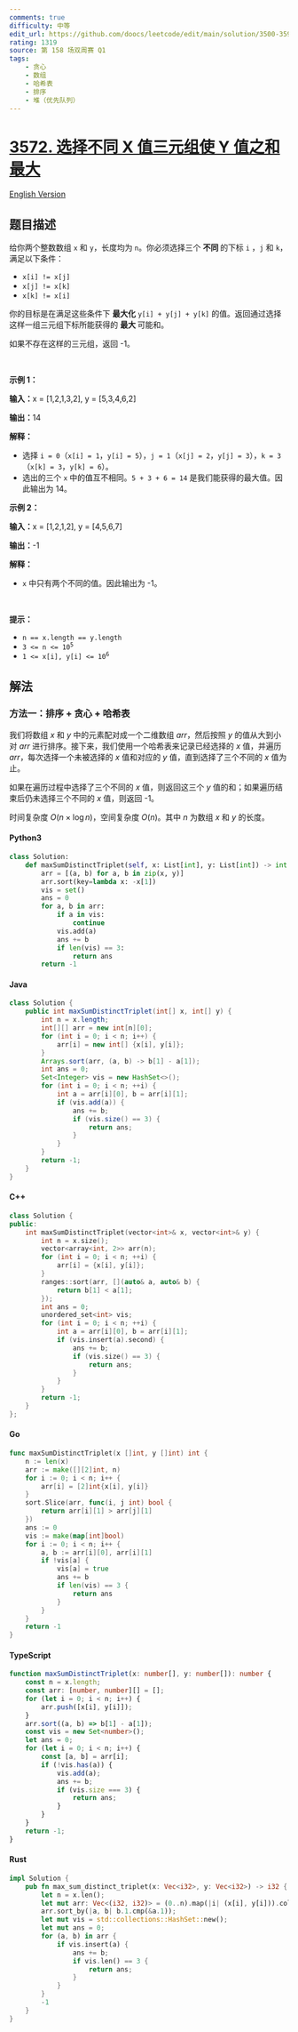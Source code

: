 ```yaml
---
comments: true
difficulty: 中等
edit_url: https://github.com/doocs/leetcode/edit/main/solution/3500-3599/3572.Maximize%20Y%E2%80%91Sum%20by%20Picking%20a%20Triplet%20of%20Distinct%20X%E2%80%91Values/README.md
rating: 1319
source: 第 158 场双周赛 Q1
tags:
    - 贪心
    - 数组
    - 哈希表
    - 排序
    - 堆（优先队列）
---
```


<!-- problem:start -->

# [3572. 选择不同 X 值三元组使 Y 值之和最大](https://leetcode.cn/problems/maximize-ysum-by-picking-a-triplet-of-distinct-xvalues)

[English Version](/solution/3500-3599/3572.Maximize%20Y%E2%80%91Sum%20by%20Picking%20a%20Triplet%20of%20Distinct%20X%E2%80%91Values/README_EN.md)

## 题目描述

<!-- description:start -->

<p>给你两个整数数组 <code>x</code> 和 <code>y</code>，长度均为 <code>n</code>。你必须选择三个&nbsp;<strong>不同&nbsp;</strong>的下标&nbsp;<code>i</code>&nbsp;，<code>j</code> 和 <code>k</code>，满足以下条件：</p>

<ul>
	<li><code>x[i] != x[j]</code></li>
	<li><code>x[j] != x[k]</code></li>
	<li><code>x[k] != x[i]</code></li>
</ul>

<p>你的目标是在满足这些条件下&nbsp;<strong>最大化</strong> <code>y[i] + y[j] + y[k]</code> 的值。返回通过选择这样一组三元组下标所能获得的&nbsp;<strong>最大&nbsp;</strong>可能和。</p>

<p>如果不存在这样的三元组，返回 -1。</p>

<p>&nbsp;</p>

<p><strong class="example">示例 1：</strong></p>

<div class="example-block">
<p><strong>输入：</strong><span class="example-io">x = [1,2,1,3,2], y = [5,3,4,6,2]</span></p>

<p><strong>输出：</strong><span class="example-io">14</span></p>

<p><strong>解释：</strong></p>

<ul>
	<li>选择 <code>i = 0</code>（<code>x[i] = 1</code>，<code>y[i] = 5</code>），<code>j = 1</code>（<code>x[j] = 2</code>，<code>y[j] = 3</code>），<code>k = 3</code>（<code>x[k] = 3</code>，<code>y[k] = 6</code>）。</li>
	<li>选出的三个 <code>x</code> 中的值互不相同。<code>5 + 3 + 6 = 14</code> 是我们能获得的最大值。因此输出为 14。</li>
</ul>
</div>

<p><strong class="example">示例 2：</strong></p>

<div class="example-block">
<p><strong>输入：</strong><span class="example-io">x = [1,2,1,2], y = [4,5,6,7]</span></p>

<p><strong>输出：</strong><span class="example-io">-1</span></p>

<p><strong>解释：</strong></p>

<ul>
	<li><code>x</code> 中只有两个不同的值。因此输出为 -1。</li>
</ul>
</div>

<p>&nbsp;</p>

<p><strong>提示：</strong></p>

<ul>
	<li><code>n == x.length == y.length</code></li>
	<li><code>3 &lt;= n &lt;= 10<sup>5</sup></code></li>
	<li><code>1 &lt;= x[i], y[i] &lt;= 10<sup>6</sup></code></li>
</ul>

<!-- description:end -->

## 解法

<!-- solution:start -->

### 方法一：排序 + 贪心 + 哈希表

我们将数组 $x$ 和 $y$ 中的元素配对成一个二维数组 $\textit{arr}$，然后按照 $y$ 的值从大到小对 $\textit{arr}$ 进行排序。接下来，我们使用一个哈希表来记录已经选择的 $x$ 值，并遍历 $\textit{arr}$，每次选择一个未被选择的 $x$ 值和对应的 $y$ 值，直到选择了三个不同的 $x$ 值为止。

如果在遍历过程中选择了三个不同的 $x$ 值，则返回这三个 $y$ 值的和；如果遍历结束后仍未选择三个不同的 $x$ 值，则返回 -1。

时间复杂度 $O(n \times \log n)$，空间复杂度 $O(n)$。其中 $n$ 为数组 $\textit{x}$ 和 $\textit{y}$ 的长度。

<!-- tabs:start -->

#### Python3

```python
class Solution:
    def maxSumDistinctTriplet(self, x: List[int], y: List[int]) -> int:
        arr = [(a, b) for a, b in zip(x, y)]
        arr.sort(key=lambda x: -x[1])
        vis = set()
        ans = 0
        for a, b in arr:
            if a in vis:
                continue
            vis.add(a)
            ans += b
            if len(vis) == 3:
                return ans
        return -1
```

#### Java

```java
class Solution {
    public int maxSumDistinctTriplet(int[] x, int[] y) {
        int n = x.length;
        int[][] arr = new int[n][0];
        for (int i = 0; i < n; i++) {
            arr[i] = new int[] {x[i], y[i]};
        }
        Arrays.sort(arr, (a, b) -> b[1] - a[1]);
        int ans = 0;
        Set<Integer> vis = new HashSet<>();
        for (int i = 0; i < n; ++i) {
            int a = arr[i][0], b = arr[i][1];
            if (vis.add(a)) {
                ans += b;
                if (vis.size() == 3) {
                    return ans;
                }
            }
        }
        return -1;
    }
}
```

#### C++

```cpp
class Solution {
public:
    int maxSumDistinctTriplet(vector<int>& x, vector<int>& y) {
        int n = x.size();
        vector<array<int, 2>> arr(n);
        for (int i = 0; i < n; ++i) {
            arr[i] = {x[i], y[i]};
        }
        ranges::sort(arr, [](auto& a, auto& b) {
            return b[1] < a[1];
        });
        int ans = 0;
        unordered_set<int> vis;
        for (int i = 0; i < n; ++i) {
            int a = arr[i][0], b = arr[i][1];
            if (vis.insert(a).second) {
                ans += b;
                if (vis.size() == 3) {
                    return ans;
                }
            }
        }
        return -1;
    }
};
```

#### Go

```go
func maxSumDistinctTriplet(x []int, y []int) int {
	n := len(x)
	arr := make([][2]int, n)
	for i := 0; i < n; i++ {
		arr[i] = [2]int{x[i], y[i]}
	}
	sort.Slice(arr, func(i, j int) bool {
		return arr[i][1] > arr[j][1]
	})
	ans := 0
	vis := make(map[int]bool)
	for i := 0; i < n; i++ {
		a, b := arr[i][0], arr[i][1]
		if !vis[a] {
			vis[a] = true
			ans += b
			if len(vis) == 3 {
				return ans
			}
		}
	}
	return -1
}
```

#### TypeScript

```ts
function maxSumDistinctTriplet(x: number[], y: number[]): number {
    const n = x.length;
    const arr: [number, number][] = [];
    for (let i = 0; i < n; i++) {
        arr.push([x[i], y[i]]);
    }
    arr.sort((a, b) => b[1] - a[1]);
    const vis = new Set<number>();
    let ans = 0;
    for (let i = 0; i < n; i++) {
        const [a, b] = arr[i];
        if (!vis.has(a)) {
            vis.add(a);
            ans += b;
            if (vis.size === 3) {
                return ans;
            }
        }
    }
    return -1;
}
```

#### Rust

```rust
impl Solution {
    pub fn max_sum_distinct_triplet(x: Vec<i32>, y: Vec<i32>) -> i32 {
        let n = x.len();
        let mut arr: Vec<(i32, i32)> = (0..n).map(|i| (x[i], y[i])).collect();
        arr.sort_by(|a, b| b.1.cmp(&a.1));
        let mut vis = std::collections::HashSet::new();
        let mut ans = 0;
        for (a, b) in arr {
            if vis.insert(a) {
                ans += b;
                if vis.len() == 3 {
                    return ans;
                }
            }
        }
        -1
    }
}
```

<!-- tabs:end -->

<!-- solution:end -->

<!-- problem:end -->
